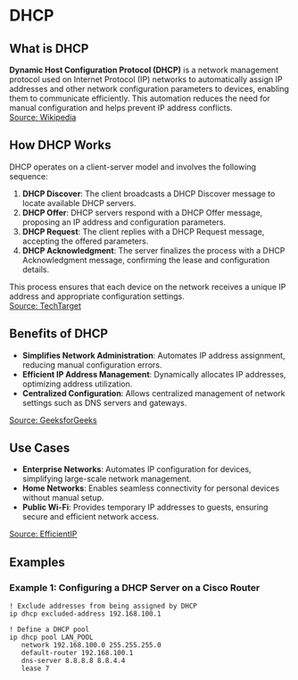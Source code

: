 # DHCP

## What is DHCP

**Dynamic Host Configuration Protocol (DHCP)** is a network management protocol used on Internet Protocol (IP) networks to automatically assign IP addresses and other network configuration parameters to devices, enabling them to communicate efficiently. This automation reduces the need for manual configuration and helps prevent IP address conflicts.  
[Source: Wikipedia](https://en.wikipedia.org/wiki/Dynamic_Host_Configuration_Protocol?utm_source=chatgpt.com)

## How DHCP Works

DHCP operates on a client-server model and involves the following sequence:

1. **DHCP Discover**: The client broadcasts a DHCP Discover message to locate available DHCP servers.
2. **DHCP Offer**: DHCP servers respond with a DHCP Offer message, proposing an IP address and configuration parameters.
3. **DHCP Request**: The client replies with a DHCP Request message, accepting the offered parameters.
4. **DHCP Acknowledgment**: The server finalizes the process with a DHCP Acknowledgment message, confirming the lease and configuration details.

This process ensures that each device on the network receives a unique IP address and appropriate configuration settings.  
[Source: TechTarget](https://www.techtarget.com/searchnetworking/definition/DHCP?utm_source=chatgpt.com)

## Benefits of DHCP

- **Simplifies Network Administration**: Automates IP address assignment, reducing manual configuration errors.
- **Efficient IP Address Management**: Dynamically allocates IP addresses, optimizing address utilization.
- **Centralized Configuration**: Allows centralized management of network settings such as DNS servers and gateways.

[Source: GeeksforGeeks](https://www.geeksforgeeks.org/dynamic-host-configuration-protocol-dhcp/?utm_source=chatgpt.com)

## Use Cases

- **Enterprise Networks**: Automates IP configuration for devices, simplifying large-scale network management.
- **Home Networks**: Enables seamless connectivity for personal devices without manual setup.
- **Public Wi-Fi**: Provides temporary IP addresses to guests, ensuring secure and efficient network access.

[Source: EfficientIP](https://efficientip.com/glossary/what-is-dhcp-and-why-is-it-important/?utm_source=chatgpt.com)

## Examples

### Example 1: Configuring a DHCP Server on a Cisco Router

```cisco
! Exclude addresses from being assigned by DHCP
ip dhcp excluded-address 192.168.100.1

! Define a DHCP pool
ip dhcp pool LAN_POOL
   network 192.168.100.0 255.255.255.0
   default-router 192.168.100.1
   dns-server 8.8.8.8 8.8.4.4
   lease 7

